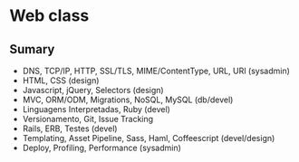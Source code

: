 # Web class

## Sumary

- DNS, TCP/IP, HTTP, SSL/TLS, MIME/ContentType, URL, URI (sysadmin)
- HTML, CSS (design)
- Javascript, jQuery, Selectors (design)
- MVC, ORM/ODM, Migrations, NoSQL, MySQL (db/devel)
- Linguagens Interpretadas, Ruby (devel)
- Versionamento, Git, Issue Tracking
- Rails, ERB, Testes (devel)
- Templating, Asset Pipeline, Sass, Haml, Coffeescript (devel/design)
- Deploy, Profiling, Performance (sysadmin)
